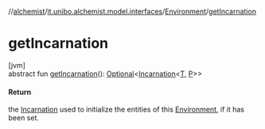 //[alchemist](../../../index.md)/[it.unibo.alchemist.model.interfaces](../index.md)/[Environment](index.md)/[getIncarnation](get-incarnation.md)

# getIncarnation

[jvm]\
abstract fun [getIncarnation](get-incarnation.md)(): [Optional](https://docs.oracle.com/javase/8/docs/api/java/util/Optional.html)<[Incarnation](../-incarnation/index.md)<[T](../-action/index.md), [P](../-layer/index.md)>>

#### Return

the [Incarnation](../-incarnation/index.md) used to initialize the entities of this [Environment](index.md), if it has been set.
